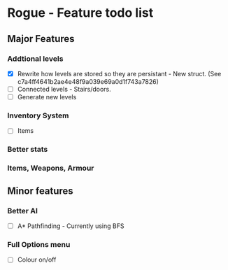 # Rogue - Feature todo list

## Major Features

### Addtional levels
- [x] Rewrite how levels are stored so they are persistant - New struct. (See c7a4ff4641b2ae4e48f9a039e69a0d1f743a7826)
- [ ] Connected levels - Stairs/doors.
- [ ] Generate new levels

### Inventory System
- [ ] Items

### Better stats

### Items, Weapons, Armour

## Minor features

### Better AI
- [ ] A* Pathfinding - Currently using BFS

### Full Options menu
- [ ] Colour on/off
